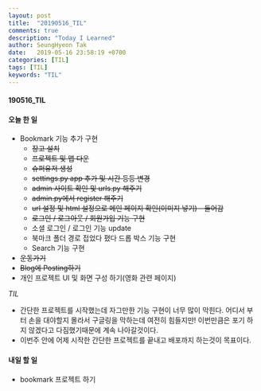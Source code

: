 ```yaml
---
layout: post
title:  "20190516_TIL"
comments: true
description: "Today I Learned"
author: SeungHyeon Tak
date:   2019-05-16 23:58:19 +0700
categories: [TIL]
tags: [TIL]
keywords: "TIL"
---
```

#### 190516_TIL

#### 오늘 한 일
* Bookmark 기능 추가 구현
   * ~~장고 설치~~
   * ~~프로젝트 및 앱 다운~~
   * ~~슈퍼유저 생성~~
   * ~~settings.py app 추가 및 시간 등등 변경~~
   * ~~admin 사이트 확인 및 urls.py 해주기~~
   * ~~admin.py에서 register 해주기~~
   * ~~url 설정 및 html 설정으로 메인 페이지 확인(이미지 넣기) - 들어감~~
   * ~~로그인 / 로그아웃 / 회원가입 기능 구현~~
   * 소셜 로그인 / 로그인 기능 update
   * 북마크 폴더 경로 접었다 폈다 드롭 박스 기능 구현
   * Search 기능 구현
* ~~운동가기~~
* ~~Blog에 Posting하기~~
* 개인 프로젝트 UI 및 화면 구성 하기(영화 관련 페이지)

_TIL_
* 간단한 프로젝트를 시작했는데 자그만한 기능 구현이 너무 많이 막힌다. 어디서 부터 손을 대야할지 몰라서 구글링을 막하는데 여전히 힘들지만! 이번만큼은 포기 하지 않겠다고 다짐했기때문에 계속 나아갈것이다.
* 이번주 안에 어제 시작한 간단한 프로젝트를 끝내고 배포까지 하는것이 목표이다.
 

#### 내일 할 일
* bookmark 프로젝트 하기

